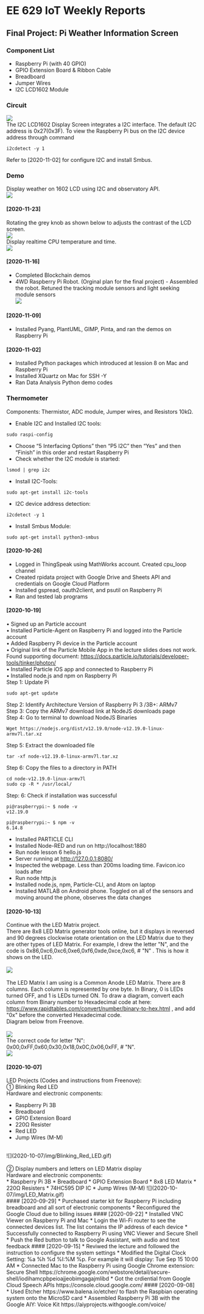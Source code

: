 # EE 629 IoT Weekly Reports
## Final Project: Pi Weather Information Screen
### Component List
* Raspberry Pi (with 40 GPIO)
* GPIO Extension Board & Ribbon Cable
* Breadboard
* Jumper Wires
* I2C LCD1602 Module
### Circuit
![](Final_Project/img/Circuit_layout.jpg)<br>
The I2C LCD1602 Display Screen integrates a I2C interface. The default I2C address is 0x27(0x3F). To view the Raspberry Pi bus on the I2C device address through command
```
i2cdetect -y 1
```
Refer to [2020-11-02] for configure I2C and install Smbus.
### Demo
Display weather on 1602 LCD using I2C and observatory API.<br>
![](Final_Project/img/pi_weather.gif)<br>
#### [2020-11-23]
Rotating the grey knob as shown below to adjusts the contrast of the LCD screen.<br>
![](2020-11-23/img/adjusting_lcd_contrast.png)<br>
Display realtime CPU temperature and time.<br>
![](2020-11-23/img/I2C_LCD-tempTime.png)<br>

#### [2020-11-16]
* Completed Blockchain demos<br>
* 4WD Raspberry Pi Robot. (Orginal plan for the final project) - Assembled the robot. Retuned the tracking module sensors and light seeking module sensors<br>
![](2020-11-16/img/4wd-pi-robot.png)<br>

#### [2020-11-09]
* Installed Pyang, PlantUML, GIMP, Pinta, and ran the demos on Raspberry Pi<br>

#### [2020-11-02]
* Installed Python packages which introduced at lession 8 on Mac and Raspberry Pi<br>
* Installed XQuartz on Mac for SSH -Y<br>
* Ran Data Analysis Python demo codes<br>
### Thermometer<br>
Components: Thermistor, ADC module, Jumper wires, and Resistors 10kΩ.<br>
* Enable I2C and Installed I2C tools:<br>
```
sudo raspi-config
``` 
* Choose “5 Interfacing Options” then “P5 I2C” then “Yes” and then “Finish” in this order and restart Raspberry Pi<br>
* Check whether the I2C module is started:<br>
```
lsmod | grep i2c
```
* Install I2C-Tools:<br>
```
sudo apt-get install i2c-tools
```
* I2C device address detection:<br>
```
i2cdetect -y 1
```
* Install Smbus Module:
```
sudo apt-get install python3-smbus
```
#### [2020-10-26]
* Logged in ThingSpeak using MathWorks account. Created cpu_loop channel<br>
* Created rpidata project with Google Drive and Sheets API and credentials on Google Cloud Platform<br>
* Installed gspread, oauth2client, and psutil on Raspberry Pi<br>
* Ran and tested lab programs<br>
#### [2020-10-19] 
• Signed up an Particle account<br>
• Installed Particle-Agent on Raspberry Pi and logged into the Particle account<br>
• Added Raspberry Pi device in the Particle account<br>
• Original link of the Particle Mobile App in the lecture slides does not work. Found supporting document: https://docs.particle.io/tutorials/developer-tools/tinker/photon/<br>
• Installed Particle iOS app and connected to Raspberry Pi<br>
• Installed node.js and npm on Raspberry Pi<br>
Step 1: Update Pi<br>
```
sudo apt-get update
```
Step 2: Identify Architecture Version of Raspberry Pi 3 /3B+: ARMv7<br>
Step 3: Copy the ARMv7 download link at NodeJS downloads page<br>
Step 4: Go to terminal to download NodeJS Binaries<br>
```
Wget https://nodejs.org/dist/v12.19.0/node-v12.19.0-linux-armv7l.tar.xz 
```
Step 5: Extract the downloaded file<br>
```
tar -xf node-v12.19.0-linux-armv7l.tar.xz
```
Step 6: Copy the files to a directory in PATH<br>
```
cd node-v12.19.0-linux-armv7l
sudo cp -R * /usr/local/
```
Step: 6: Check if installation was successful<br>
```
pi@raspberrypi:~ $ node -v
v12.19.0
```
```
pi@raspberrypi:~ $ npm -v
6.14.8
```
* Installed PARTICLE CLI
* Installed Node-RED and run on http://localhost:1880
* Run node lesson 6 hello.js
* Server running at http://127.0.0.1:8080/
* Inspected the webpage. Less than 200ms loading time. Favicon.ico loads after
* Run node http.js
* Installed node.js, npm, Particle-CLI, and Atom on laptop
* Installed MATLAB on Android phone. Toggled on all of the sensors and moving around the phone, observes the data changes
#### [2020-10-13] 
Continue with the LED Matrix project.<br>
There are 8x8 LED Matrix generator tools online, but it displays in reversed and 90 degrees clockwise rotate orientation on the LED Matrix due to they are other types of LED Matrix. For example, I drew the letter "N", and the code is 0x86,0xc6,0xc6,0xe6,0xf6,0xde,0xce,0xc6, # "N" . This is how it shows on the LED.<br>
<br>
![](2020-10-13/img/notN.jpg)<br>
<br>
The LED Matrix I am using is a Common Anode LED Matrix. There are 8 columns. Each column is represented by one byte. In Binary, 0 is LEDs turned OFF, and 1 is LEDs turned ON. To draw a diagram, convert each column from Binary number to Hexadecimal code at here: https://www.rapidtables.com/convert/number/binary-to-hex.html , and add "0x" before the converted Hexadecimal code.<br>
Diagram below from Freenove.<br>
<br>
![](2020-10-13/img/LED_Matrix_Binary_Hex.png)<br>
The correct code for letter "N": 0x00,0xFF,0x60,0x30,0x18,0x0C,0x06,0xFF, # "N".<br>
![](2020-10-13/img/N.jpg)<br>
#### [2020-10-07]
LED Projects (Codes and instructions from Freenove):<br>
① Blinking Red LED<br>
Hardware and electronic components:<br>
* Raspberry Pi 3B
* Breadboard
* GPIO Extension Board
* 220Ω Resister
* Red LED
* Jump Wires (M-M)
<br>
![](2020-10-07/img/Blinking_Red_LED.gif)<br>
<br>
② Display numbers and letters on LED Matrix display<br>
Hardware and electronic components:<br>
* Raspberry Pi 3B
* Breadboard
* GPIO Extension Board
* 8x8 LED Matrix
* 220Ω Resisters
* 74HC595 DIP IC
* Jump Wires (M-M)
![](2020-10-07/img/LED_Matrix.gif)<br>
#### [2020-09-29]
* Purchased starter kit for Raspberry Pi including breadboard and all sort of electronic components
* Reconfigured the Google Cloud due to billing issues
#### [2020-09-22]
* Installed VNC Viewer on Raspberry Pi and Mac
* Login the Wi-Fi router to see the connected devices list. The list contains the IP address of each device
* Successfully connected to Raspberry Pi using VNC Viewer and Secure Shell
* Push the Red button to talk to Google Assistant, with audio and text feedback
#### [2020-09-15]
* Reviwed the lecture and followed the instruction to configure the system settings
* Modified the Digital Clock Setting: %a  %h %d  %I:%M %p. For example it will display: Tue Sep 15 10:00 AM
* Connected Mac to the Raspberry Pi using Google Chrome extension: Secure Shell https://chrome.google.com/webstore/detail/secure-shell/iodihamcpbpeioajjeobimgagajmlibd
* Got the crdiential from Google Cloud Speech APIs https://console.cloud.google.com/
#### [2020-09-08]
* Used Etcher https://www.balena.io/etcher/ to flash the Raspbian operating system onto the MicroSD card
* Assembled Raspberry Pi 3B with the Google AIY: Voice Kit https://aiyprojects.withgoogle.com/voice/
